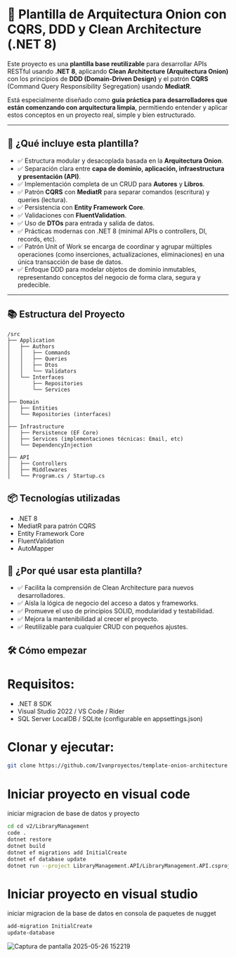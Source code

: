 # 🧱 Plantilla de Arquitectura Onion con CQRS, DDD y Clean Architecture (.NET 8)

Este proyecto es una **plantilla base reutilizable** para desarrollar APIs RESTful usando **.NET 8**, aplicando **Clean Architecture (Arquitectura Onion)** con los principios de **DDD (Domain-Driven Design)** y el patrón **CQRS** (Command Query Responsibility Segregation) usando **MediatR**.

Está especialmente diseñado como **guía práctica para desarrolladores que están comenzando con arquitectura limpia**, permitiendo entender y aplicar estos conceptos en un proyecto real, simple y bien estructurado.

---

## 🚀 ¿Qué incluye esta plantilla?

- ✅ Estructura modular y desacoplada basada en la **Arquitectura Onion**.
- ✅ Separación clara entre **capa de dominio, aplicación, infraestructura y presentación (API)**.
- ✅ Implementación completa de un CRUD para **Autores** y **Libros**.
- ✅ Patrón **CQRS** con **MediatR** para separar comandos (escritura) y queries (lectura).
- ✅ Persistencia con **Entity Framework Core**.
- ✅ Validaciones con **FluentValidation**.
- ✅ Uso de **DTOs** para entrada y salida de datos.
- ✅ Prácticas modernas con .NET 8 (minimal APIs o controllers, DI, records, etc).
- ✅ Patrón Unit of Work se encarga de coordinar y agrupar múltiples operaciones (como inserciones, actualizaciones, eliminaciones) en una única transacción de base de datos.
- ✅ Enfoque DDD para modelar objetos de dominio inmutables, representando conceptos del negocio de forma clara, segura y predecible. 
---

## 📚 Estructura del Proyecto

```plaintext
/src
├── Application
│   ├── Authors
│   │   ├── Commands
│   │   ├── Queries
│   │   ├── Dtos
│   │   └── Validators
│   └── Interfaces
│       ├── Repositories
│       └── Services
│
├── Domain
│   ├── Entities
│   └── Repositories (interfaces)
│
├── Infrastructure
│   ├── Persistence (EF Core)
│   ├── Services (implementaciones técnicas: Email, etc)
│   └── DependencyInjection
│
├── API
│   ├── Controllers
│   ├── Middlewares
│   └── Program.cs / Startup.cs
```
## 📦 Tecnologías utilizadas

- .NET 8
- MediatR para patrón CQRS
- Entity Framework Core
- FluentValidation
- AutoMapper

## 🧠 ¿Por qué usar esta plantilla?

- ✅ Facilita la comprensión de Clean Architecture para nuevos desarrolladores.
- ✅ Aísla la lógica de negocio del acceso a datos y frameworks.
- ✅ Promueve el uso de principios SOLID, modularidad y testabilidad.
- ✅ Mejora la mantenibilidad al crecer el proyecto.
- ✅ Reutilizable para cualquier CRUD con pequeños ajustes.

## 🛠️ Cómo empezar

# Requisitos:
- .NET 8 SDK
- Visual Studio 2022 / VS Code / Rider
- SQL Server LocalDB / SQLite (configurable en appsettings.json)

# Clonar y ejecutar:

```bash
git clone https://github.com/Ivanproyectos/template-onion-architecture.git
```
# Iniciar proyecto en visual code 
iniciar migracion de base de datos y proyecto
```bash
cd cd v2/LibraryManagement
code . 
dotnet restore
dotnet build
dotnet ef migrations add InitialCreate
dotnet ef database update
dotnet run --project LibraryManagement.API/LibraryManagement.API.csproj
```
# Iniciar proyecto en visual studio

iniciar migracion de la base de datos en consola de paquetes de nugget
```bash
add-migration InitialCreate
update-database 
```

![Captura de pantalla 2025-05-26 152219](https://github.com/user-attachments/assets/9446550e-e724-45ce-b8fe-a9e129c25380)


